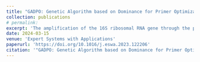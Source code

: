 ```yaml
---
title: "GADPO: Genetic Algorithm based on Dominance for Primer Optimization"
collection: publications
# permalink: 
excerpt: 'The amplification of the 16S ribosomal RNA gene through the polymerase chain reaction (PCR) is the main approach to profile bacterial communities. This gene is a widely used marker with a composition that allows the identification of microorganisms at the genus or species levels. The correct performance of a PCR assay depends on the properties of the chosen set of primers that match with the target 16S sequences, allowing the amplification by a DNA polymerase. For this reason, optimizing the design of primers attending to such multiple properties is crucial to ensure the specificity and robustness of this process. However, only one multiobjective proposal exists that addresses the optimization of primer design targeted to the 16S gene amplification. Herein, we propose a novel approach for multiobjective primer optimization based on a mutation-based genetic algorithm with three new problem-aware mutation operators, each aimed at covering one of the three objectives that compose the problem (efficiency, coverage, and variability). The proposed algorithm has been tested on 5 real datasets of bacterial 16S gene sequences. The results have been evaluated using 4 quality metrics, showing that our approach achieves statistically significant improvements with regard to the reference multiobjective approach in the field.'
date: 2024-03-15
venue: 'Expert Systems with Applications'
paperurl: 'https://doi.org/10.1016/j.eswa.2023.122206'
citation: '"GADPO: Genetic Algorithm based on Dominance for Primer Optimization". Fernando M. Rodríguez-Bejarano, Miguel A. Vega-Rodríguez, Sergio Santander-Jiménez. Expert Systems With Applications, Volume 238, Part D, 122206, Pergamon-Elsevier Science, Oxford, England, UK, 2024, pp. 1-15, ISSN: 0957-4174. DOI: 10.1016/j.eswa.2023.122206. *(JCR impact factor = 8.5 in 2022, Quartile = Q1)*'
---
```

